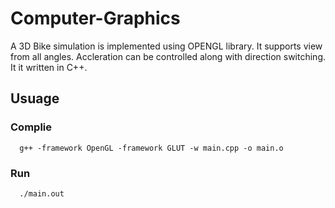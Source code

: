 # Computer-Graphics

A 3D Bike simulation is implemented using OPENGL library. 
It supports view from all angles. Accleration can be controlled along with direction switching. It it written in C++.

## Usuage 

### Complie
```
  g++ -framework OpenGL -framework GLUT -w main.cpp -o main.o
```
### Run 
```
  ./main.out
```

